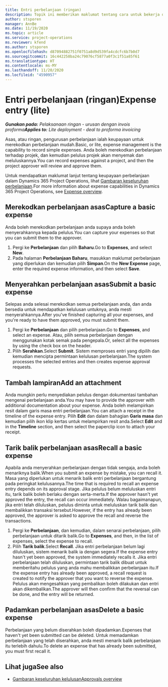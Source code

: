 ```yaml
---
title: Entri perbelanjaan (ringan)
description: Topik ini memberikan maklumat tentang cara untuk bekerja dengan entri perbelanjaan dalam pelaksanaan ringan.
author: stsporen
manager: AnnBe
ms.date: 11/19/2020
ms.topic: article
ms.service: project-operations
ms.reviewer: kfend
ms.author: stsporen
ms.openlocfilehash: d87094882751f0751a8d9d539fa4cdcfc6b7b0d7
ms.sourcegitcommit: 16c442258ba24c79076cf5877a0f3c1f51a85f61
ms.translationtype: HT
ms.contentlocale: ms-MY
ms.lasthandoff: 11/20/2020
ms.locfileid: "4590957"
---
```

# <a name="expense-entry-lite"></a><span data-ttu-id="b7719-103">Entri perbelanjaan (ringan)</span><span class="sxs-lookup"><span data-stu-id="b7719-103">Expense entry (lite)</span></span>

<span data-ttu-id="b7719-104">_**Gunakan pada:** Pelaksanaan ringan - urusan dengan invois proforma_</span><span class="sxs-lookup"><span data-stu-id="b7719-104">_**Applies to:** Lite deployment - deal to proforma invoicing_</span></span>

<span data-ttu-id="b7719-105">Asas, atau ringan, pengurusan perbelanjaan ialah keupayaan untuk merekodkan perbelanjaan mudah.</span><span class="sxs-lookup"><span data-stu-id="b7719-105">Basic, or lite, expense management is the capability to record simple expenses.</span></span> <span data-ttu-id="b7719-106">Anda boleh merekodkan perbelanjaan terhadap projek, dan kemudian pelulus projek akan menyemak dan meluluskannya.</span><span class="sxs-lookup"><span data-stu-id="b7719-106">You can record expenses against a project, and then the project approver will review and approve them.</span></span>

<span data-ttu-id="b7719-107">Untuk mendapatkan maklumat lanjut tentang keupayaan perbelanjaan dalam Dynamics 365 Project Operations, lihat [Gambaran keseluruhan perbelanjaan](expense-overview.md).</span><span class="sxs-lookup"><span data-stu-id="b7719-107">For more information about expense capabilities in Dynamics 365 Project Operations, see [Expense overview](expense-overview.md).</span></span>

## <a name="capture-a-basic-expense"></a><span data-ttu-id="b7719-108">Merekodkan perbelanjaan asas</span><span class="sxs-lookup"><span data-stu-id="b7719-108">Capture a basic expense</span></span>

<span data-ttu-id="b7719-109">Anda boleh merekodkan perbelanjaan anda supaya anda boleh menyerahkannya kepada pelulus.</span><span class="sxs-lookup"><span data-stu-id="b7719-109">You can capture your expenses so that you can submit them to the approver.</span></span>

1. <span data-ttu-id="b7719-110">Pergi ke **Perbelanjaan** dan pilih **Baharu**.</span><span class="sxs-lookup"><span data-stu-id="b7719-110">Go to **Expenses**, and select **New**.</span></span>
2. <span data-ttu-id="b7719-111">Pada halaman **Perbelanjaan Baharu**, masukkan maklumat perbelanjaan yang diperlukan dan kemudian pilih **Simpan**.</span><span class="sxs-lookup"><span data-stu-id="b7719-111">On the **New Expense** page, enter the required expense information, and then select **Save**.</span></span>

## <a name="submit-a-basic-expense"></a><span data-ttu-id="b7719-112">Menyerahkan perbelanjaan asas</span><span class="sxs-lookup"><span data-stu-id="b7719-112">Submit a basic expense</span></span>

<span data-ttu-id="b7719-113">Selepas anda selesai merekodkan semua perbelanjaan anda, dan anda bersedia untuk mendapatkan kelulusan untuknya, anda mesti menyerahkannya.</span><span class="sxs-lookup"><span data-stu-id="b7719-113">After you've finished capturing all your expenses, and you're ready to have them approved, you must submit them.</span></span>

1. <span data-ttu-id="b7719-114">Pergi ke **Perbelanjaan** dan pilih perbelanjaan.</span><span class="sxs-lookup"><span data-stu-id="b7719-114">Go to **Expenses**, and select an expense.</span></span> <span data-ttu-id="b7719-115">Atau, pilih semua perbelanjaan dengan menggunakan kotak semak pada pengepala.</span><span class="sxs-lookup"><span data-stu-id="b7719-115">Or, select all the expenses by using the check box on the header.</span></span>
2. <span data-ttu-id="b7719-116">Pilih **Serahkan**.</span><span class="sxs-lookup"><span data-stu-id="b7719-116">Select **Submit**.</span></span> <span data-ttu-id="b7719-117">Sistem memproses entri yang dipilih dan kemudian mencipta permintaan kelulusan perbelanjaan.</span><span class="sxs-lookup"><span data-stu-id="b7719-117">The system processes the selected entries and then creates expense approval requests.</span></span>

## <a name="add-an-attachment"></a><span data-ttu-id="b7719-118">Tambah lampiran</span><span class="sxs-lookup"><span data-stu-id="b7719-118">Add an attachment</span></span>

<span data-ttu-id="b7719-119">Anda mungkin perlu menyediakan pelulus dengan dokumentasi tambahan mengenai perbelanjaan anda.</span><span class="sxs-lookup"><span data-stu-id="b7719-119">You may have to provide the approver with additional documentation about your expense.</span></span> <span data-ttu-id="b7719-120">Anda boleh melampirkan resit dalam garis masa entri perbelanjaan.</span><span class="sxs-lookup"><span data-stu-id="b7719-120">You can attach a receipt in the timeline of the expense entry.</span></span> <span data-ttu-id="b7719-121">Pilih **Edit** dan dalam bahagian **Garis masa** dan kemudian pilih ikon klip kertas untuk melampirkan resit anda.</span><span class="sxs-lookup"><span data-stu-id="b7719-121">Select **Edit** and in the **Timeline** section, and then select the paperclip icon to attach your receipt.</span></span>

## <a name="recall-a-basic-expense"></a><span data-ttu-id="b7719-122">Tarik balik perbelanjaan asas</span><span class="sxs-lookup"><span data-stu-id="b7719-122">Recall a basic expense</span></span>

<span data-ttu-id="b7719-123">Apabila anda menyerahkan perbelanjaan dengan tidak sengaja, anda boleh menariknya balik.</span><span class="sxs-lookup"><span data-stu-id="b7719-123">When you submit an expense by mistake, you can recall it.</span></span> <span data-ttu-id="b7719-124">Masa yang diperlukan untuk menarik balik entri perbelanjaan bergantung pada peringkat kelulusannya.</span><span class="sxs-lookup"><span data-stu-id="b7719-124">The time that is required to recall an expense entry depends on its approval stage.</span></span>  <span data-ttu-id="b7719-125">Jika pelulus belum meluluskan entri itu, tarik balik boleh berlaku dengan serta-merta.</span><span class="sxs-lookup"><span data-stu-id="b7719-125">If the approver hasn't yet approved the entry, the recall can occur immediately.</span></span> <span data-ttu-id="b7719-126">Walau bagaimanapun, jika entri telah diluluskan, pelulus diminta untuk meluluskan tarik balik dan membalikkan transaksi tersebut.</span><span class="sxs-lookup"><span data-stu-id="b7719-126">However, if the entry has already been approved, the approver is asked to approve the recall and reverse the transactions.</span></span>

1. <span data-ttu-id="b7719-127">Pergi ke **Perbelanjaan**, dan kemudian, dalam senarai perbelanjaan, pilih perbelanjaan untuk ditarik balik.</span><span class="sxs-lookup"><span data-stu-id="b7719-127">Go to **Expenses**, and then, in the list of expenses, select the expense to recall.</span></span>
2. <span data-ttu-id="b7719-128">Pilih **Tarik balik**.</span><span class="sxs-lookup"><span data-stu-id="b7719-128">Select **Recall**.</span></span> <span data-ttu-id="b7719-129">Jika entri perbelanjaan belum lagi diluluskan, sistem menarik balik ia dengan segera.</span><span class="sxs-lookup"><span data-stu-id="b7719-129">If the expense entry hasn't yet been approved, the system immediately recalls it.</span></span> <span data-ttu-id="b7719-130">Jika entri perbelanjaan telah diluluskan, permintaan tarik balik dibuat untuk memberitahu pelulus yang anda mahu membalikkan perbelanjaan itu.</span><span class="sxs-lookup"><span data-stu-id="b7719-130">If the expense entry has already been approved, a recall request is created to notify the approver that you want to reverse the expense.</span></span> <span data-ttu-id="b7719-131">Pelulus akan mengesahkan yang pembalikan boleh dilakukan dan entri akan dikembalikan.</span><span class="sxs-lookup"><span data-stu-id="b7719-131">The approver will then confirm that the reversal can be done, and the entry will be returned.</span></span>

## <a name="delete-a-basic-expense"></a><span data-ttu-id="b7719-132">Padamkan perbelanjaan asas</span><span class="sxs-lookup"><span data-stu-id="b7719-132">Delete a basic expense</span></span>

<span data-ttu-id="b7719-133">Perbelanjaan yang belum diserahkan boleh dipadamkan.</span><span class="sxs-lookup"><span data-stu-id="b7719-133">Expenses that haven't yet been submitted can be deleted.</span></span> <span data-ttu-id="b7719-134">Untuk memadamkan perbelanjaan yang telah diserahkan, anda mesti menarik balik perbelanjaan itu terlebih dahulu.</span><span class="sxs-lookup"><span data-stu-id="b7719-134">To delete an expense that has already been submitted, you must first recall it.</span></span>

## <a name="see-also"></a><span data-ttu-id="b7719-135">Lihat juga</span><span class="sxs-lookup"><span data-stu-id="b7719-135">See also</span></span>

- [<span data-ttu-id="b7719-136">Gambaran keseluruhan kelulusan</span><span class="sxs-lookup"><span data-stu-id="b7719-136">Approvals overview</span></span>](../approvals/approvals-overview.md)
